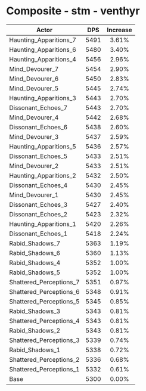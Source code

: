 # Composite - stm - venthyr
| Actor | DPS | Increase |
|---|:---:|:---:|
|Haunting_Apparitions_7|5491|3.61%|
|Haunting_Apparitions_6|5480|3.40%|
|Haunting_Apparitions_4|5456|2.96%|
|Mind_Devourer_7|5454|2.90%|
|Mind_Devourer_6|5450|2.83%|
|Mind_Devourer_5|5445|2.74%|
|Haunting_Apparitions_3|5443|2.70%|
|Dissonant_Echoes_7|5443|2.70%|
|Mind_Devourer_4|5442|2.68%|
|Dissonant_Echoes_6|5438|2.60%|
|Mind_Devourer_3|5437|2.59%|
|Haunting_Apparitions_5|5436|2.57%|
|Dissonant_Echoes_5|5433|2.51%|
|Mind_Devourer_2|5433|2.51%|
|Haunting_Apparitions_2|5432|2.50%|
|Dissonant_Echoes_4|5430|2.45%|
|Mind_Devourer_1|5430|2.45%|
|Dissonant_Echoes_3|5427|2.40%|
|Dissonant_Echoes_2|5423|2.32%|
|Haunting_Apparitions_1|5420|2.26%|
|Dissonant_Echoes_1|5418|2.24%|
|Rabid_Shadows_7|5363|1.19%|
|Rabid_Shadows_6|5360|1.13%|
|Rabid_Shadows_4|5352|1.00%|
|Rabid_Shadows_5|5352|1.00%|
|Shattered_Perceptions_7|5351|0.97%|
|Shattered_Perceptions_6|5348|0.91%|
|Shattered_Perceptions_5|5345|0.85%|
|Rabid_Shadows_3|5343|0.81%|
|Shattered_Perceptions_4|5343|0.81%|
|Rabid_Shadows_2|5343|0.81%|
|Shattered_Perceptions_3|5339|0.74%|
|Rabid_Shadows_1|5338|0.72%|
|Shattered_Perceptions_2|5336|0.68%|
|Shattered_Perceptions_1|5332|0.61%|
|Base|5300|0.00%|

